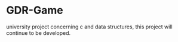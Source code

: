 # GDR-Game
university project concerning c and data structures, this project will continue to be developed.
